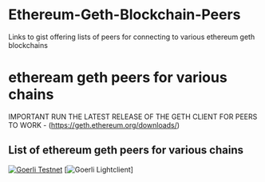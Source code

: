 # Ethereum-Geth-Blockchain-Peers
Links to gist offering lists of peers for connecting to various ethereum geth blockchains

# etheream geth peers for various chains
IMPORTANT RUN THE LATEST RELEASE OF THE GETH CLIENT FOR PEERS TO WORK - (https://geth.ethereum.org/downloads/)

## List of ethereum geth peers for various chains

[![Goerli Testnet](https://gist.github.com/rfikki/f00577796f84dd30bce367b22ad476dc)](https://gist.github.com/rfikki/f00577796f84dd30bce367b22ad476dc)
[![Goerli Lightclient](https://gist.github.com/rfikki/f00577796f84dd30bce367b22ad476dc)]
